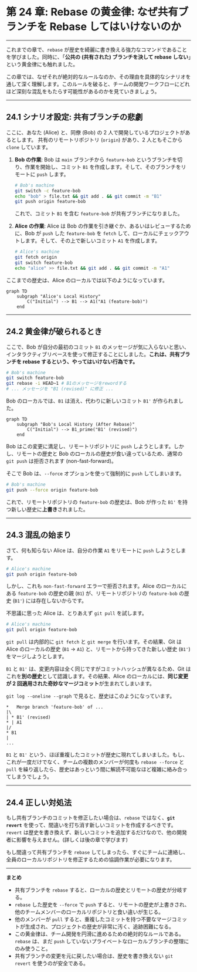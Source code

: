 # 第 24 章: Rebase の黄金律: なぜ共有ブランチを Rebase してはいけないのか

---

これまでの章で、`rebase` が歴史を綺麗に書き換える強力なコマンドであることを学びました。同時に、「**公共の (共有された) ブランチを決して rebase しない**」という黄金律にも触れました。

この章では、なぜそれが絶対的なルールなのか、その理由を具体的なシナリオを通して深く理解します。このルールを破ると、チームの開発ワークフローにどれほど深刻な混乱をもたらす可能性があるのかを見ていきましょう。

---
## 24.1 シナリオ設定: 共有ブランチの悲劇

ここに、あなた (Alice) と、同僚 (Bob) の 2 人で開発しているプロジェクトがあるとします。
共有のリモートリポジトリ (`origin`) があり、2 人ともそこから `clone` しています。

1.  **Bob の作業**: Bob は `main` ブランチから `feature-bob` というブランチを切り、作業を開始し、コミット `B1` を作成します。そして、そのブランチをリモートに `push` します。
    ```bash
    # Bob's machine
    git switch -c feature-bob
    echo "bob" > file.txt && git add . && git commit -m "B1"
    git push origin feature-bob
    ```
    これで、コミット `B1` を含む `feature-bob` が共有ブランチになりました。

2.  **Alice の作業**: Alice は Bob の作業を引き継ぐか、あるいはレビューするために、Bob が `push` した `feature-bob` を `fetch` して、ローカルにチェックアウトします。そして、その上で新しいコミット `A1` を作成します。
    ```bash
    # Alice's machine
    git fetch origin
    git switch feature-bob
    echo "alice" >> file.txt && git add . && git commit -m "A1"
    ```

ここまでの歴史は、Alice のローカルでは以下のようになっています。
```mermaid
graph TD
    subgraph "Alice's Local History"
        C("Initial") --> B1 --> A1("A1 (feature-bob)")
    end
```

---
## 24.2 黄金律が破られるとき

ここで、Bob が自分の最初のコミット `B1` のメッセージが気に入らないと思い、インタラクティブリベースを使って修正することにしました。**これは、共有ブランチを rebase するという、やってはいけない行為です。**

```bash
# Bob's machine
git switch feature-bob
git rebase -i HEAD~1 # B1のメッセージをrewordする
# ... メッセージを "B1 (revised)" に修正 ...
```
Bob のローカルでは、`B1` は消え、代わりに新しいコミット `B1'` が作られました。
```mermaid
graph TD
    subgraph "Bob's Local History (After Rebase)"
        C("Initial") --> B1_prime("B1' (revised)")
    end
```
Bob はこの変更に満足し、リモートリポジトリに `push` しようとします。しかし、リモートの歴史と Bob のローカルの歴史が食い違っているため、通常の `git push` は拒否されます (non-fast-forward)。

そこで Bob は、`--force` オプションを使って強制的に `push` してしまいます。
```bash
# Bob's machine
git push --force origin feature-bob
```
これで、リモートリポジトリの `feature-bob` の歴史は、Bob が作った `B1'` を持つ新しい歴史に**上書き**されました。

---
## 24.3 混乱の始まり

さて、何も知らない Alice は、自分の作業 `A1` をリモートに `push` しようとします。
```bash
# Alice's machine
git push origin feature-bob
```
しかし、これも `non-fast-forward` エラーで拒否されます。Alice のローカルにある `feature-bob` の歴史の親 (`B1`) が、リモートリポジトリの `feature-bob` の歴史 (`B1'`) には存在しないからです。

不思議に思った Alice は、とりあえず `git pull` を試します。
```bash
# Alice's machine
git pull origin feature-bob
```
`git pull` は内部的に `git fetch` と `git merge` を行います。その結果、Git は Alice のローカルの歴史 (`B1` -> `A1`) と、リモートから持ってきた新しい歴史 (`B1'`) をマージしようとします。

`B1` と `B1'` は、変更内容は全く同じですがコミットハッシュが異なるため、Git はこれを**別の歴史**として認識します。その結果、Alice のローカルには、**同じ変更が 2 回適用された奇妙なマージコミット**が生まれてしまいます。

`git log --oneline --graph` で見ると、歴史はこのようになっています。
```
*   Merge branch 'feature-bob' of ...
|\
| * B1' (revised)
* | A1
|/
* B1
|
...
```
`B1` と `B1'` という、ほぼ重複したコミットが歴史に現れてしまいました。もし、これが一度だけでなく、チームの複数のメンバーが何度も `rebase --force` と `pull` を繰り返したら、歴史はあっという間に解読不可能なほど複雑に絡み合ってしまうでしょう。

---
## 24.4 正しい対処法

もし共有ブランチのコミットを修正したい場合は、`rebase` ではなく、**`git revert`** を使って、間違いを打ち消す新しいコミットを作成するべきです。`revert` は歴史を書き換えず、新しいコミットを追加するだけなので、他の開発者に影響を与えません。(詳しくは後の章で学びます)

もし間違って共有ブランチを `rebase` してしまったら、すぐにチームに連絡し、全員のローカルリポジトリを修正するための協調作業が必要になります。

---
**まとめ**

- 共有ブランチを `rebase` すると、ローカルの歴史とリモートの歴史が分岐する。
- `rebase` した歴史を `--force` で `push` すると、リモートの歴史が上書きされ、他のチームメンバーのローカルリポジトリと食い違いが生じる。
- 他のメンバーが `pull` すると、重複したコミットを持つ不要なマージコミットが生成され、プロジェクトの歴史が非常に汚く、追跡困難になる。
- この黄金律は、チーム開発を円滑に進めるための絶対的なルールである。`rebase` は、まだ `push` していないプライベートなローカルブランチの整理にのみ使うこと。
- 共有ブランチの変更を元に戻したい場合は、歴史を書き換えない `git revert` を使うのが安全である。
